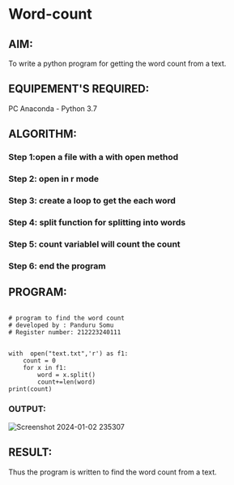 # Word-count
## AIM:
To write a python program for getting the word count from a text.
## EQUIPEMENT'S REQUIRED: 
PC
Anaconda - Python 3.7
## ALGORITHM: 
### Step 1:open a file with a with open method

### Step 2: open in r mode
 
### Step 3: create a loop to get the each word

### Step 4:  split function for splitting into words

### Step 5: count variablel will count the count

### Step 6: end the program

## PROGRAM:
~~~

# program to find the word count
# developed by : Panduru Somu
# Register number: 212223240111


with  open("text.txt",'r') as f1:
    count = 0
    for x in f1:
        word = x.split()
        count+=len(word)
print(count)
~~~

### OUTPUT:
![Screenshot 2024-01-02 235307](https://github.com/Pandurusomu/Word-count/assets/148988619/078a8968-de29-460a-9ced-22a17eaf3106)



## RESULT:
Thus the program is written to find the word count from a text.
